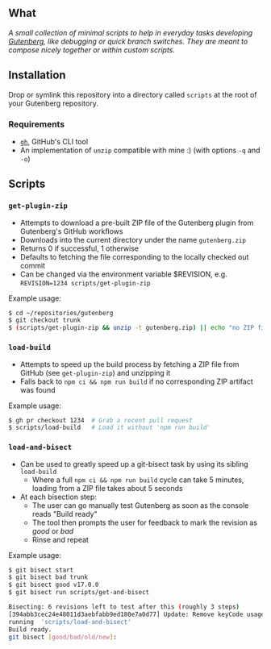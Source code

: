## What

_A small collection of minimal scripts to help in everyday tasks developing [Gutenberg](https://github.com/WordPress/gutenberg), like debugging or quick branch switches. They are meant to compose nicely together or within custom scripts._

## Installation

Drop or symlink this repository into a directory called `scripts` at the root of your Gutenberg repository.

### Requirements

* [`gh`](https://github.com/cli/cli), GitHub's CLI tool
* An implementation of `unzip` compatible with mine :) (with options `-q` and `-o`)

## Scripts

### `get-plugin-zip`

* Attempts to download a pre-built ZIP file of the Gutenberg plugin from Gutenberg's GitHub workflows
* Downloads into the current directory under the name `gutenberg.zip`
* Returns 0 if successful, 1 otherwise
* Defaults to fetching the file corresponding to the locally checked out commit
* Can be changed via the environment variable $REVISION, e.g. `REVISION=1234 scripts/get-plugin-zip`

Example usage:

```sh
$ cd ~/repositories/gutenberg
$ git checkout trunk
$ (scripts/get-plugin-zip && unzip -t gutenberg.zip) || echo "no ZIP file available"
```

### `load-build`

* Attempts to speed up the build process by fetching a ZIP file from GitHub (see `get-plugin-zip`) and unzipping it
* Falls back to `npm ci && npm run build` if no corresponding ZIP artifact was found

Example usage:

```sh
$ gh pr checkout 1234  # Grab a recent pull request
$ scripts/load-build   # Load it without 'npm run build'
```

### `load-and-bisect`

* Can be used to greatly speed up a git-bisect task by using its sibling `load-build`
  - Where a full `npm ci && npm run build` cycle can take 5 minutes, loading from a ZIP file takes about 5 seconds
* At each bisection step:
  - The user can go manually test Gutenberg as soon as the console reads "Build ready"
  - The tool then prompts the user for feedback to mark the revision as _good_ or _bad_
  - Rinse and repeat

Example usage:

```sh
$ git bisect start
$ git bisect bad trunk
$ git bisect good v17.0.0
$ git bisect run scripts/get-and-bisect

Bisecting: 6 revisions left to test after this (roughly 3 steps)
[394abb3cec24e48011d3aebfabb9ed180e7a0d77] Update: Remove keyCode usage from dataviews package. (#60585)
running  'scripts/load-and-bisect'
Build ready.
git bisect [good/bad/old/new]:
```

